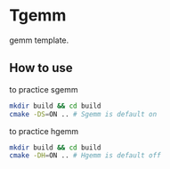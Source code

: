 # Tgemm
gemm template.

## How to use
to practice sgemm
```sh
mkdir build && cd build
cmake -DS=ON .. # Sgemm is default on
```

to practice hgemm
```sh
mkdir build && cd build
cmake -DH=ON .. # Hgemm is default off
```

